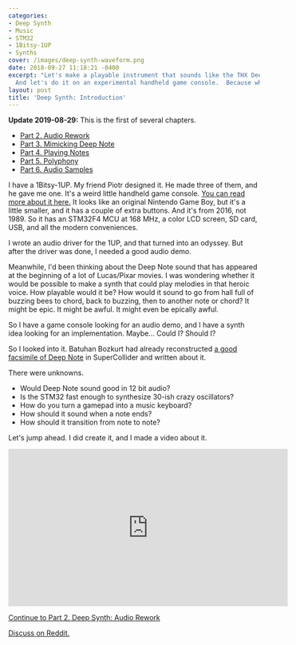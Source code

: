 ```yaml
---
categories:
- Deep Synth
- Music
- STM32
- 1Bitsy-1UP
- Synths
cover: /images/deep-synth-waveform.png
date: 2018-09-27 11:18:21 -0400
excerpt: "Let's make a playable instrument that sounds like the THX Deep Note.
  And let's do it on an experimental handheld game console.  Because why not?"
layout: post
title: 'Deep Synth: Introduction'
---
```


**Update 2019-08-29:**
This is the first of several chapters.
 * [Part 2.  Audio Rework](/2018/09/29/deep-synth-audio-rework)
 * [Part 3.  Mimicking Deep Note](/2018/10/02/deep-synth-mimicking-deep-note)
 * [Part 4.  Playing Notes](/2018/10/04/deep-synth-playing-notes)
 * [Part 5.  Polyphony](/2018/10/06/deep-synth-polyphony)
 * [Part 6.  Audio Samples](/2019/08/29/deep-synth-audio-samples)

I have a 1Bitsy-1UP.  My friend Piotr designed it.  He made three of
them, and he gave me one.  It's a weird little handheld game console.
[You can read more about it here.](https://hackaday.io/project/25632-1bitsy-1up)
It looks like an original Nintendo Game Boy, but it's a little smaller,
and it has a couple of extra buttons.  And it's from 2016, not 1989.
So it has an STM32F4 MCU at 168 MHz, a color LCD screen, SD
card, USB, and all the modern conveniences.

I wrote an audio driver for the 1UP, and that turned into an odyssey.
But after the driver was done, I needed a good audio demo.

Meanwhile, I'd been thinking about the Deep Note sound that has
appeared at the beginning of a lot of Lucas/Pixar movies.  I was
wondering whether it would be possible to make a synth that could play
melodies in that heroic voice.  How playable would it be?  How would
it sound to go from hall full of buzzing bees to chord, back to
buzzing, then to another note or chord?  It might be epic.  It
might be awful.  It might even be epically awful.

So I have a game console looking for an audio demo, and I have
a synth idea looking for an implementation.  Maybe...  Could I?
Should I?

So I looked into it.  Batuhan Bozkurt had already reconstructed
[a good facsimile of Deep Note](http://earslap.com/article/recreating-the-thx-deep-note.html)
in SuperCollider and written about it.

There were unknowns.

- Would Deep Note sound good in 12 bit audio?
- Is the STM32 fast enough to synthesize 30-ish crazy oscillators?
- How do you turn a gamepad into a music keyboard?
- How should it sound when a note ends?
- How should it transition from note to note?

Let's jump ahead.  I did create it, and I made a video about it.

<iframe width="560" height="315"
src="https://www.youtube.com/embed/wK5Sz6IzRqE" frameborder="0"
allowfullscreen></iframe>
<br>

[Continue to Part 2.  Deep Synth: Audio Rework](/2018/09/29/deep-synth-audio-rework)


[Discuss on Reddit.](https://www.reddit.com/r/synthdiy/comments/9je1ka/i_made_the_thx_deep_note_into_a_playable/?st=jmkrby3l&sh=715c3d55)
